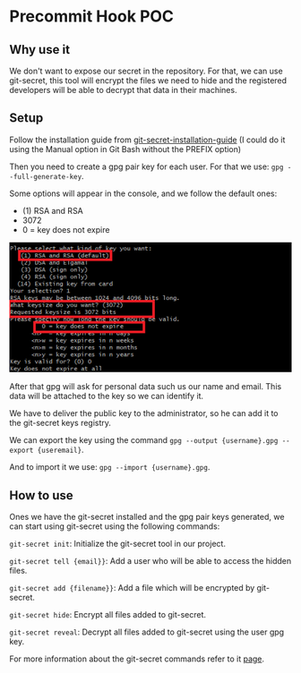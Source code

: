 # Precommit Hook POC

## Why use it

We don't want to expose our secret in the repository. For that, we can use git-secret, this tool will encrypt the files we need to hide and the registered developers will be able to decrypt that data in their machines.

## Setup

Follow the installation guide from [git-secret-installation-guide](https://git-secret.io/installation) (I could do it using the Manual option in Git Bash without the PREFIX option)

Then you need to create a gpg pair key for each user. For that we use: `gpg --full-generate-key`. 

Some options will appear in the console, and we follow the default ones: 

* (1) RSA and RSA
* 3072
* 0 = key does not expire

![gpg-key-creation](images/gpg-key-creation.png)

After that gpg will ask for personal data such us our name and email. This data will be attached to the key so we can identify it.

We have to deliver the public key to the administrator, so he can add it to the git-secret keys registry.

We can export the key using the command `gpg --output {username}.gpg --export {useremail}`. 

And to import it we use: `gpg --import {username}.gpg`.

## How to use

Ones we have the git-secret installed and the gpg pair keys generated, we can start using git-secret using the following commands:

`git-secret init`: Initialize the git-secret tool in our project.

`git-secret tell {email}}`: Add a user who will be able to access the hidden files.

`git-secret add {filename}}`: Add a file which will be encrypted by git-secret.

`git-secret hide`: Encrypt all files added to git-secret.

`git-secret reveal`: Decrypt all files added to git-secret using the user gpg key.

For more information about the git-secret commands refer to it [page](https://git-secret.io/#commands).
